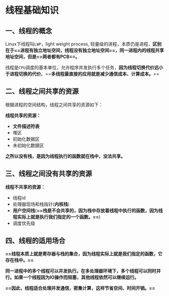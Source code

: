 # 线程基础知识

## 一、线程的概念

Linux下线程叫`LWP`，light weight process, 轻量级的进程，本质仍是进程，**区别在于==进程有独立地址空间，线程没有独立地址空间==，同一进程内的线程共享地址空间，但是==两者都有PCB==。**

线程是`CPU`调度的基本单位，允许程序并发执行多个任务，**因为线程切换代价远小于进程切换的代价**。==**多线程最直接的应用就是减少通信成本、计算成本。**==



## 二、线程之间共享的资源

根据进程的空间结构，线程之间共享的资源如下：

**线程共享的资源：**

+ **文件描述符表**
+ 堆区
+ 初始化数据区
+ 未初始化数据区

**之所以没有栈，是因为线程执行的函数就在栈中，没法共享。**



## 三、线程之间没有共享的资源

**线程不共享的资源：**

+ 线程id
+ 处理器现场和栈指针(**内核栈**)
+ **用户空间栈**(**==栈是不会共享的，因为栈中存放着线程中执行的函数，因为线程实际上就是执行我们指定的一个函数。==**)
+ 调度优先级



## 四、线程的适用场合

**==线程本质上就是寄存器与栈的集合，因为线程实际上就是我们指定的函数，它存在栈中。==**

**同一进程中的多个线程可以并发执行。在多处理器环境下，多个线程可以同时并行。如果一个线程因为IO操作而阻塞，其他线程依然可以继续运行。**

**==因此，线程适合处理并发通信，密集计算，这样节省空间、时间开销。==**